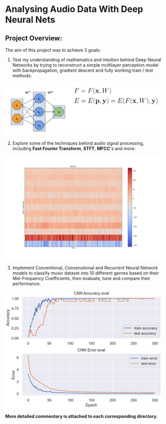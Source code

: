 # Analysing Audio Data With Deep Neural Nets
## Project Overview:

The aim of this project was to achieve 3 goals:

1. Test my understanding of mathematics and intuition behind Deep Neural Networks by trying to reconstruct a simple multilayer perception model with backpropagation, gradient descent and fully working train / test methods:

![alt text](https://github.com/paabes/AudioSignal-Deep-Learning/blob/main/3%20-%20backpropagation%20from%20scratch%20/figures/loss%20functional.png)

2. Explore some of the techniques behind audio signal processing, including **Fast Fourier Transform**, **STFT**, **MFCC**'s and more:
 
![alt text](https://github.com/paabes/AudioSignal-Deep-Learning/blob/main/Audio%20Signal%20Preprocessing/figures/MFC.png)

3. Implement Conventional, Convenutional and Recurrent Neural Network models to classify music dataset into 10 different genres based on their Mel-Frequency Coefficients, then evaluate, tune and compare their performance:

![alt text](https://github.com/paabes/AudioSignal-Deep-Learning/blob/main/Classifying%20Music%20Genre%20With%20ANNs/figures/CNN_accuracy_eval.jpg)

**More detailed commentary is attached to each corresponding directory.**